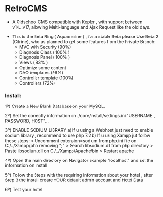 # RetroCMS
- A Oldschool CMS compatible with Kepler , with support between v14...v17, allowing Multi-language and Ajax Request like the old days.


+ This is the Beta Ring ( Aquamarine ) , for a stable Beta please Use Beta 2 (Citrine), who as planned to get some features from the Private Branch:
  - MVC with Security (90%)
  - Diagnosis Class ( 100% )
  - Diagnosis Panel ( 100% )
  - Views ( 83% ) 
  - Optimize some content
  - DAO templates (96%)
  - Controller template (100%)
  - Controllers (72%)
  
  
### Install:

1º) Create a New Blank Database on your MySQL.

2º) Set the correctly information on ./core/install/settings.ini "USERNAME , PASSWORD, HOST"...

3º) ENABLE SODIUM LIBRARY 
    a) If u using a Webhost just need to enable sodium library , recommend to use php 7.2 
    b) If u using Xampp jut follow these steps:
        > Uncomment extension=sodium from php.ini file on C:/../Xampp/php removing ";"
        > Search libsodium.dll from php directory
        > Paste libsodium.dll on C:/../Xampp/Apache/bin
        > Restart apache
        
4º) Open the main directory on Navigator example "localhost" and set the information on Install

5º) Follow the Steps with the requiring information about your hotel , after Step 3 the Install create YOUR default admin account and Hotel Data

6º) Test your hotel




